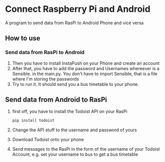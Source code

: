 # Connect Raspberry Pi and Android
A program to send data from RasPi to Android Phone and vice versa
## How to use
### Send data from RasPi to Android
1. Then you have to install InstaPush on your Phone and create an account
2. After that, you have to add the password and Usernames whereever is a Sensible.<Name> in the main.py. You don't have to import Sensible, that is a file where I'm storing the passwords
3. Try to run it. It should send you a bus timetable to your phone.

## Send data from Android to RasPi
1. first off, you have to install the Todoist API on your RasPi

    ``` bash
    pip install todoist
    ```

2. Change the API stuff to the username and password of yours
3. Download Todoist onto your phone
4. Send messages to the RasPi in the form of the username of your Todoist Account, e.g. set your username to bus to get a bus timetable
